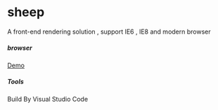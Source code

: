 # sheep
A front-end rendering solution , support IE6 , IE8 and modern browser

##### browser

[Demo](http://flyher.github.com/sheep)


##### Tools

Build By Visual Studio Code
